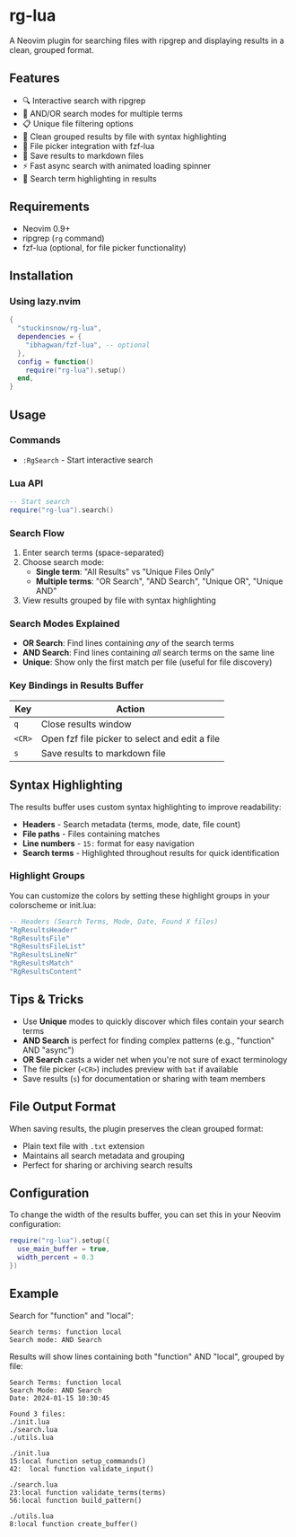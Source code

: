 # rg-lua

A Neovim plugin for searching files with ripgrep and displaying results in a clean, grouped format.

## Features

- 🔍 Interactive search with ripgrep
- 🔀 AND/OR search modes for multiple terms
- 📋 Unique file filtering options
- 📝 Clean grouped results by file with syntax highlighting
- 📁 File picker integration with fzf-lua
- 💾 Save results to markdown files
- ⚡ Fast async search with animated loading spinner
- 🎨 Search term highlighting in results

## Requirements

- Neovim 0.9+
- ripgrep (`rg` command)
- fzf-lua (optional, for file picker functionality)

## Installation

### Using lazy.nvim

```lua
{
  "stuckinsnow/rg-lua",
  dependencies = {
    "ibhagwan/fzf-lua", -- optional
  },
  config = function()
    require("rg-lua").setup()
  end,
}
```

## Usage

### Commands

- `:RgSearch` - Start interactive search

### Lua API

```lua
-- Start search
require("rg-lua").search()
```

### Search Flow

1. Enter search terms (space-separated)
2. Choose search mode:
   - **Single term**: "All Results" vs "Unique Files Only"
   - **Multiple terms**: "OR Search", "AND Search", "Unique OR", "Unique AND"
3. View results grouped by file with syntax highlighting

### Search Modes Explained

- **OR Search**: Find lines containing _any_ of the search terms
- **AND Search**: Find lines containing _all_ search terms on the same line
- **Unique**: Show only the first match per file (useful for file discovery)

### Key Bindings in Results Buffer

| Key    | Action                                         |
| ------ | ---------------------------------------------- |
| `q`    | Close results window                           |
| `<CR>` | Open fzf file picker to select and edit a file |
| `s`    | Save results to markdown file                  |

## Syntax Highlighting

The results buffer uses custom syntax highlighting to improve readability:

- **Headers** - Search metadata (terms, mode, date, file count)
- **File paths** - Files containing matches
- **Line numbers** - `15:` format for easy navigation
- **Search terms** - Highlighted throughout results for quick identification

### Highlight Groups

You can customize the colors by setting these highlight groups in your colorscheme or init.lua:

```lua
-- Headers (Search Terms, Mode, Date, Found X files)
"RgResultsHeader"
"RgResultsFile"
"RgResultsFileList"
"RgResultsLineNr"
"RgResultsMatch"
"RgResultsContent"
```

## Tips & Tricks

- Use **Unique** modes to quickly discover which files contain your search terms
- **AND Search** is perfect for finding complex patterns (e.g., "function" AND "async")
- **OR Search** casts a wider net when you're not sure of exact terminology
- The file picker (`<CR>`) includes preview with `bat` if available
- Save results (`s`) for documentation or sharing with team members

## File Output Format

When saving results, the plugin preserves the clean grouped format:

- Plain text file with `.txt` extension
- Maintains all search metadata and grouping
- Perfect for sharing or archiving search results

## Configuration

To change the width of the results buffer, you can set this in your Neovim configuration:

```lua
require("rg-lua").setup({
  use_main_buffer = true,
  width_percent = 0.3
})
```

## Example

Search for "function" and "local":

```
Search terms: function local
Search mode: AND Search
```

Results will show lines containing both "function" AND "local", grouped by file:

```
Search Terms: function local
Search Mode: AND Search
Date: 2024-01-15 10:30:45

Found 3 files:
./init.lua
./search.lua
./utils.lua

./init.lua
15:local function setup_commands()
42:  local function validate_input()

./search.lua
23:local function validate_terms(terms)
56:local function build_pattern()

./utils.lua
8:local function create_buffer()
```
